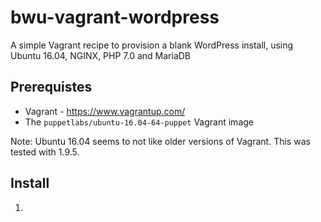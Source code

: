 # bwu-vagrant-wordpress
A simple Vagrant recipe to provision a blank WordPress install, using Ubuntu 16.04, NGINX, PHP 7.0 and MariaDB 

## Prerequistes

- Vagrant - https://www.vagrantup.com/
- The `puppetlabs/ubuntu-16.04-64-puppet` Vagrant image

Note: Ubuntu 16.04 seems to not like older versions of Vagrant. This was tested with 1.9.5.

## Install

1. 